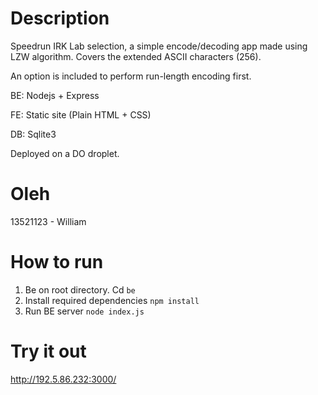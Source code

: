 # Description
Speedrun IRK Lab selection, a simple encode/decoding app made using LZW algorithm. Covers the extended ASCII characters (256). 

An option is included to perform run-length encoding first.

BE: Nodejs + Express

FE: Static site (Plain HTML + CSS) 

DB: Sqlite3

Deployed on a DO droplet.

# Oleh
13521123 - William

# How to run
1. Be on root directory. Cd `be`
2. Install required dependencies `npm install`
3. Run BE server `node index.js`

# Try it out
http://192.5.86.232:3000/
